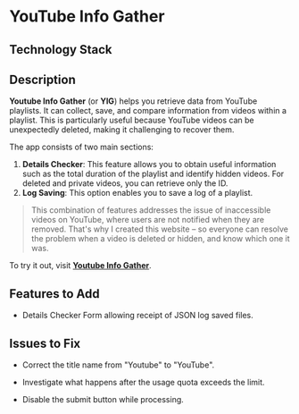 # YouTube Info Gather

## Technology Stack

## Description

**Youtube Info Gather** (or **YIG**) helps you retrieve data from YouTube playlists. It can collect, save, and compare information from videos within a playlist. This is particularly useful because YouTube videos can be unexpectedly deleted, making it challenging to recover them.

The app consists of two main sections:

1. **Details Checker**: This feature allows you to obtain useful information such as the total duration of the playlist and identify hidden videos. For deleted and private videos, you can retrieve only the ID.
2. **Log Saving**: This option enables you to save a log of a playlist.

> This combination of features addresses the issue of inaccessible videos on YouTube, where users are not notified when they are removed. That's why I created this website – so everyone can resolve the problem when a video is deleted or hidden, and know which one it was.

To try it out, visit **[Youtube Info Gather](https://youtubeinfogather.adamaliweb.com/)**.

## Features to Add

-   Details Checker Form allowing receipt of JSON log saved files.

## Issues to Fix

-   Correct the title name from "Youtube" to "YouTube".

-   Investigate what happens after the usage quota exceeds the limit.

-   Disable the submit button while processing.
